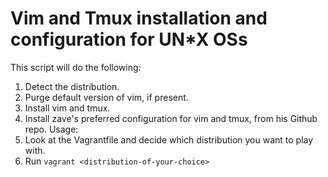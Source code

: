# Vim and Tmux installation and configuration for UN*X OSs
This script will do the following:
1. Detect the distribution.
2. Purge default version of vim, if present.
3. Install vim and tmux.
4. Install zave's preferred configuration for vim and tmux, from his Github repo.
Usage:
1. Look at the Vagrantfile and decide which distribution you want to play with.
1. Run `vagrant <distribution-of-your-choice>`

